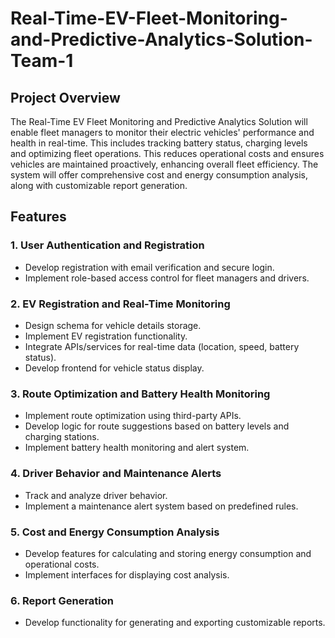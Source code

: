 # Real-Time-EV-Fleet-Monitoring-and-Predictive-Analytics-Solution-Team-1
## Project Overview
The Real-Time EV Fleet Monitoring and Predictive Analytics Solution will enable fleet managers to monitor their electric vehicles' performance and health in real-time. This includes tracking battery status, charging levels and optimizing fleet operations. This reduces operational costs and ensures vehicles are maintained proactively, enhancing overall fleet efficiency. The system will offer comprehensive cost and energy consumption analysis, along with customizable report generation.

## Features
### 1. User Authentication and Registration
- Develop registration with email verification and secure login.
- Implement role-based access control for fleet managers and drivers.
### 2. EV Registration and Real-Time Monitoring
- Design schema for vehicle details storage.
- Implement EV registration functionality.
- Integrate APIs/services for real-time data (location, speed, battery status).
- Develop frontend for vehicle status display.
### 3. Route Optimization and Battery Health Monitoring
- Implement route optimization using third-party APIs.
- Develop logic for route suggestions based on battery levels and charging stations.
- Implement battery health monitoring and alert system.
### 4. Driver Behavior and Maintenance Alerts
- Track and analyze driver behavior.
- Implement a maintenance alert system based on predefined rules.
### 5. Cost and Energy Consumption Analysis
- Develop features for calculating and storing energy consumption and operational costs.
- Implement interfaces for displaying cost analysis.
### 6. Report Generation
- Develop functionality for generating and exporting customizable reports.
